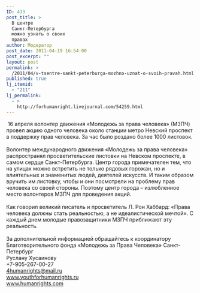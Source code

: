 ```yaml
---
ID: 433
post_title: >
  В центре
  Санкт-Петербурга
  можно узнать о своих
  правах
author: Модератор
post_date: 2011-04-19 16:54:00
post_excerpt: ""
layout: post
permalink: >
  /2011/04/v-tsentre-sankt-peterburga-mozhno-uznat-o-svoih-pravah.html
published: true
lj_itemid:
  - "211"
lj_permalink:
  - >
    http://forhumanright.livejournal.com/54259.html
---
```

&nbsp;16 апреля волонтер движения &laquo;Молодежь за права человека&raquo; (МЗПЧ) провел акцию одного человека около станции метро Невский проспект в поддержку прав человека. За час было роздано более 1000 листовок.<br /><br />Волонтер международного движения &laquo;Молодежь за права человека&raquo; распространял просветительские листовки на Невском проспекте, в самом сердце Санкт-Петербурга. Центр города примечателен тем, что на улицах можно встретить не только рядовых горожан, но и влиятельных и знаменитых людей, деятелей искусств. И таким образом вручить им листовку, чтобы и они посмотрели на проблему прав человека со своей стороны. Поэтому центр города &ndash; излюбленное место волонтеров МЗПЧ для проведения акций.<br /><br />Как говорил великий писатель и просветитель Л. Рон Хаббард: &laquo;Права человека должны стать реальностью, а не идеалистической мечтой&raquo;. С каждый днем молодые правозащитники МЗПЧ приближают эту реальность.<br /><br />За дополнительной информацией обращайтесь к координатору<br />Благотворительного фонда &laquo;Молодежь за Права Человека&raquo; Санкт-Петербург<br />Руслану Хусаинову<br />+7-905-267-00-27<br />4humanrights@mail.ru<br />www.youthforhumanrights.ru<br />www.humanrights.com<img alt="" src="http://cs11090.vkontakte.ru/u35202262/94239692/x_3c644dd0.jpg" />
